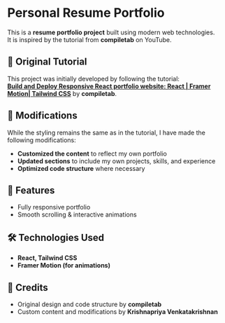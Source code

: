 # Personal Resume Portfolio  

This is a **resume portfolio project** built using modern web technologies.  
It is inspired by the tutorial from **compiletab** on YouTube.  

## 🎥 Original Tutorial  
This project was initially developed by following the tutorial:  
**[Build and Deploy Responsive React portfolio website: React | Framer Motion| Tailwind CSS](https://www.youtube.com/watch?v=_63mEm3AMSY&t=2s)** by **compiletab**.  

## 🔧 Modifications  
While the styling remains the same as in the tutorial, I have made the following modifications:  
- **Customized the content** to reflect my own portfolio  
- **Updated sections** to include my own projects, skills, and experience  
- **Optimized code structure** where necessary  

## 🚀 Features  
- Fully responsive portfolio  
- Smooth scrolling & interactive animations  

## 🛠️ Technologies Used  
- **React, Tailwind CSS**  
- **Framer Motion (for animations)**  

## 📜 Credits  
- Original design and code structure by **compiletab**  
- Custom content and modifications by **Krishnapriya Venkatakrishnan**  
